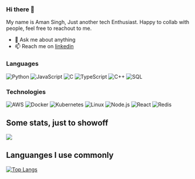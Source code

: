 ### Hi there 👋

My name is Aman Singh, Just another tech Enthusiast. Happy to collab with people, feel free to reachout to me.

- 💬 Ask me about anything
- 📫 Reach me on [linkedin](https://www.linkedin.com/in/aman-singh-tech)


### Languages

![Python](https://img.shields.io/badge/-Python-000?&logo=Python)
![JavaScript](https://img.shields.io/badge/-JavaScript-000?&logo=JavaScript)
![C](https://img.shields.io/badge/-C-000?&logo=C)
![TypeScript](https://img.shields.io/badge/-TypeScript-000?&logo=TypeScript)
![C++](https://img.shields.io/badge/-C++-000?&logo=c%2b%2b&logoColor=00599C)
![SQL](https://img.shields.io/badge/-SQL-000?&logo=MySQL)

### Technologies

![AWS](https://img.shields.io/badge/-AWS-000?&logo=Amazon-AWS&logoColor=F90)
![Docker](https://img.shields.io/badge/-Docker-000?&logo=Docker)
![Kubernetes](https://img.shields.io/badge/-Kubernetes-000?&logo=Kubernetes)
![Linux](https://img.shields.io/badge/-Linux-000?&logo=Linux)
![Node.js](https://img.shields.io/badge/-Node.js-000?&logo=node.js)
![React](https://img.shields.io/badge/-React-000?&logo=React)
![Redis](https://img.shields.io/badge/-Redis-000?&logo=Redis)

## Some stats, just to showoff
<a href="https://github.com/amansinghtech/amansinghtech">
  
  <img align="center" src="https://github-readme-stats-git-masterrstaa-rickstaa.vercel.app/api?username=amansinghtech&theme=radical&rank_icon=github&include_all_commits=true&show_icons=true%22%20alt=%22Aman%27s%20GitHub%20Stats" />
</a>

## Languanges I use commonly

[![Top Langs](https://github-readme-stats-git-masterrstaa-rickstaa.vercel.app/api/top-langs/?username=amansinghtech&layout=compact&theme=radical)](https://github.com/anuraghazra/github-readme-stats)

